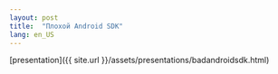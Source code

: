 ```yaml
---
layout: post
title:  "Плохой Android SDK"
lang: en_US
---
```


[presentation]({{ site.url }}/assets/presentations/badandroidsdk.html)